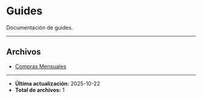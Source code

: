 # Guides

Documentación de guides.

---

## Archivos

- [Compras Mensuales](./monthly-purchases.md)

---

- **Última actualización:** 2025-10-22
- **Total de archivos:** 1
